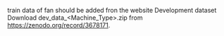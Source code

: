 train data of fan should be added fron the website 
Development dataset
Download dev_data_<Machine_Type>.zip from https://zenodo.org/record/3678171.